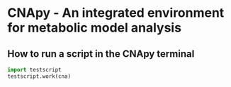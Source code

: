 # CNApy - An integrated environment for metabolic model analysis

## How to run a script in the CNApy terminal

```python
import testscript
testscript.work(cna)
```
